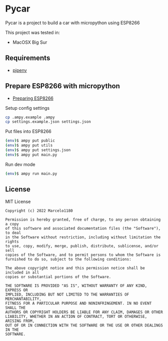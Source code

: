 # Pycar

Pycar is a project to build a car with micropython using ESP8266

This project was tested in:
* MacOSX Big Sur

## Requirements
* [pipenv](https://pypi.org/project/pipenv/)

## Prepare ESP8266 with micropython
* [Preparing ESP8266](PREPARE.md)

Setup config settings
```sh
cp .ampy.example .ampy
cp settings.example.json settings.json
```

Put files into ESP8266
```sh
(env)$ ampy put public
(env)$ ampy put utils
(env)$ ampy put settings.json
(env)$ ampy put main.py
```

Run dev mode
```sh
(env)$ ampy run main.py
```

## License

MIT License

    Copyright (c) 2022 Marcelo1180
    
    Permission is hereby granted, free of charge, to any person obtaining a copy
    of this software and associated documentation files (the "Software"), to deal
    in the Software without restriction, including without limitation the rights
    to use, copy, modify, merge, publish, distribute, sublicense, and/or sell
    copies of the Software, and to permit persons to whom the Software is
    furnished to do so, subject to the following conditions:
    
    The above copyright notice and this permission notice shall be included in all
    copies or substantial portions of the Software.
    
    THE SOFTWARE IS PROVIDED "AS IS", WITHOUT WARRANTY OF ANY KIND, EXPRESS OR
    IMPLIED, INCLUDING BUT NOT LIMITED TO THE WARRANTIES OF MERCHANTABILITY,
    FITNESS FOR A PARTICULAR PURPOSE AND NONINFRINGEMENT. IN NO EVENT SHALL THE
    AUTHORS OR COPYRIGHT HOLDERS BE LIABLE FOR ANY CLAIM, DAMAGES OR OTHER
    LIABILITY, WHETHER IN AN ACTION OF CONTRACT, TORT OR OTHERWISE, ARISING FROM,
    OUT OF OR IN CONNECTION WITH THE SOFTWARE OR THE USE OR OTHER DEALINGS IN THE
    SOFTWARE.
